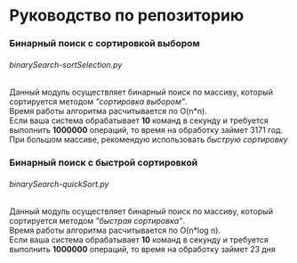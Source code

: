 Руководство по репозиторию
==========================

### Бинарный поиск с сортировкой выбором
###### binarySearch-sortSelection.py
Данный модуль осуществляет бинарный поиск по массиву, который сортируется методом <em>"сортировка выбором"</em>.<br>
Время работы алгоритма расчитывается по O(n*n).<br>
Если ваша система обрабатывает <strong>10</strong> команд в секунду и требуется
выполнить <strong>1000000</strong> операций, то время на обработку займет 3171
год.
<br>
При большом массиве, рекомендую использовать <em>быструю сортировку</em>


### Бинарный поиск с быстрой сортировкой
###### binarySearch-quickSort.py
Данный модуль осуществляет бинарный поиск по массиву, который сортируется методом <em>"быстрая сортировка"</em>.<br>
Время работы алгоритма расчитывается по O(n*log n).<br>
Если ваша система обрабатывает <strong>10</strong> команд в секунду и
требуется выполнить <strong>1000000</strong> операций, то время на обработку
займет 23 дня




